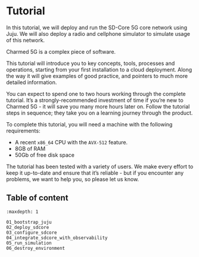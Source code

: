# Tutorial

In this tutorial, we will deploy and run the SD-Core 5G core network using Juju. We will also
deploy a radio and cellphone simulator to simulate usage of this network.

Charmed 5G is a complex piece of software.

This tutorial will introduce you to key concepts, tools, processes and
operations, starting from your first installation to a cloud deployment.
Along the way it will give examples of good practice, and pointers to much
more detailed information.

You can expect to spend one to two hours working through the complete
tutorial. It’s a strongly-recommended investment of time if you’re new to
Charmed 5G - it will save you many more hours later on. Follow the
tutorial steps in sequence; they take you on a learning journey through the
product.

To complete this tutorial, you will need a machine with the following
requirements:

- A recent `x86_64` CPU with the `AVX-512` feature.
- 8GB of RAM
- 50Gb of free disk space

The tutorial has been tested with a variety of users. We make every effort to
keep it up-to-date and ensure that it’s reliable - but if you encounter any
problems, we want to help you, so please let us know.

## Table of content
```{toctree}
:maxdepth: 1

01_bootstrap_juju
02_deploy_sdcore
03_configure_sdcore
04_integrate_sdcore_with_observability
05_run_simulation
06_destroy_environment
```
